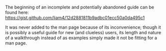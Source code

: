 The beginning of an incomplete and potentially abandoned guide can be found
here: https://gist.github.com/liam4/12d2881811b9adbc01ecc50a0da495c1

It was never added to the man page because of its inconvenience; though it is
possibly a useful guide for new (and clueless) users, its length and nature of
a walkthrough instead of as examples simply made it not be fitting for a man
page.
